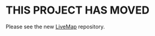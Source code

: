 # THIS PROJECT HAS MOVED

Please see the new [LiveMap](https://github.com/TES3MP-TeamFOSS/LiveMap) repository.